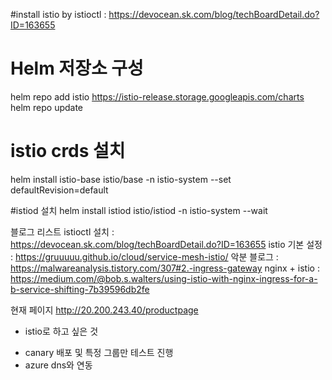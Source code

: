 #install istio by istioctl : https://devocean.sk.com/blog/techBoardDetail.do?ID=163655

# Helm 저장소 구성
helm repo add istio https://istio-release.storage.googleapis.com/charts
helm repo update

# istio crds 설치
helm install istio-base istio/base -n istio-system --set defaultRevision=default

#istiod 설치
helm install istiod istio/istiod -n istio-system --wait





블로그 리스트
istioctl 설치 : https://devocean.sk.com/blog/techBoardDetail.do?ID=163655
istio 기본 설정 : https://gruuuuu.github.io/cloud/service-mesh-istio/
악분 블로그 : https://malwareanalysis.tistory.com/307#2.-ingress-gateway
nginx + istio : https://medium.com/@bob.s.walters/using-istio-with-nginx-ingress-for-a-b-service-shifting-7b39596db2fe

현재 페이지 http://20.200.243.40/productpage

* istio로 하고 싶은 것
- canary 배포 및 특정 그룹만 테스트 진행
- azure dns와 연동

